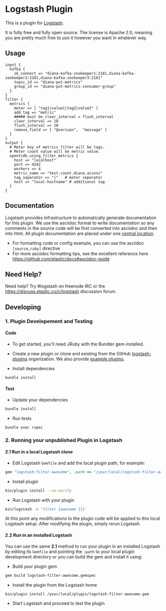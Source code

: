 # Logstash Plugin

This is a plugin for [Logstash](https://github.com/elastic/logstash).

It is fully free and fully open source. The license is Apache 2.0, meaning you are pretty much free to use it however you want in whatever way.

## Usage
```
input {
  kafka {
    zk_connect => "diana-kafka-zookeeper1:2181,diana-kafka-zookeeper2:2181,diana-kafka-zookeeper3:2181"
    topic_id => "diana-put-metrics"
    group_id => "diana-put-metrics-consumer-group"
  }
}
filter {
  metrics {
    meter => [ "tag1|value1|tag2|value2" ]
    add_tag => "metric"
    ##### must be clear_interval = flush_interval
    clear_interval => 10
    flush_interval => 10
    remove_field => [ "@version",  "message" ]
  }
}
output {
  # Meter key of metrics filter will be tags.
  # Meter count value will be metric value.
  opentsdb_using_filter_metrics {
    host => "localhost"
    port => 4242
    workers => 4
    metric_name => "test.count.diana.access"
    tag_separator => "|"   # meter separator  
    host => "local-hostname" # additional tag
  }
}
```
## Documentation

Logstash provides infrastructure to automatically generate documentation for this plugin. We use the asciidoc format to write documentation so any comments in the source code will be first converted into asciidoc and then into html. All plugin documentation are placed under one [central location](http://www.elastic.co/guide/en/logstash/current/).

- For formatting code or config example, you can use the asciidoc `[source,ruby]` directive
- For more asciidoc formatting tips, see the excellent reference here https://github.com/elastic/docs#asciidoc-guide

## Need Help?

Need help? Try #logstash on freenode IRC or the https://discuss.elastic.co/c/logstash discussion forum.

## Developing

### 1. Plugin Developement and Testing

#### Code
- To get started, you'll need JRuby with the Bundler gem installed.

- Create a new plugin or clone and existing from the GitHub [logstash-plugins](https://github.com/logstash-plugins) organization. We also provide [example plugins](https://github.com/logstash-plugins?query=example).

- Install dependencies
```sh
bundle install
```

#### Test

- Update your dependencies

```sh
bundle install
```

- Run tests

```sh
bundle exec rspec
```

### 2. Running your unpublished Plugin in Logstash

#### 2.1 Run in a local Logstash clone

- Edit Logstash `Gemfile` and add the local plugin path, for example:
```ruby
gem "logstash-filter-awesome", :path => "/your/local/logstash-filter-awesome"
```
- Install plugin
```sh
bin/plugin install --no-verify
```
- Run Logstash with your plugin
```sh
bin/logstash -e 'filter {awesome {}}'
```
At this point any modifications to the plugin code will be applied to this local Logstash setup. After modifying the plugin, simply rerun Logstash.

#### 2.2 Run in an installed Logstash

You can use the same **2.1** method to run your plugin in an installed Logstash by editing its `Gemfile` and pointing the `:path` to your local plugin development directory or you can build the gem and install it using:

- Build your plugin gem
```sh
gem build logstash-filter-awesome.gemspec
```
- Install the plugin from the Logstash home
```sh
bin/plugin install /your/local/plugin/logstash-filter-awesome.gem
```
- Start Logstash and proceed to test the plugin


